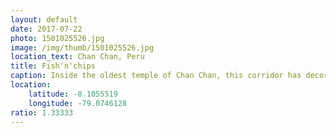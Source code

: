 ```yaml
---
layout: default
date: 2017-07-22
photo: 1501025526.jpg
image: /img/thumb/1501025526.jpg
location_text: Chan Chan, Peru
title: Fish'n'chips
caption: Inside the oldest temple of Chan Chan, this corridor has decorated walls that represent the ocean (the lines originaly painted in blue and white) and fishes (painted in red and yellow).
location:
    latitude: -8.1055519
    longitude: -79.0746128
ratio: 1.33333
---
```

